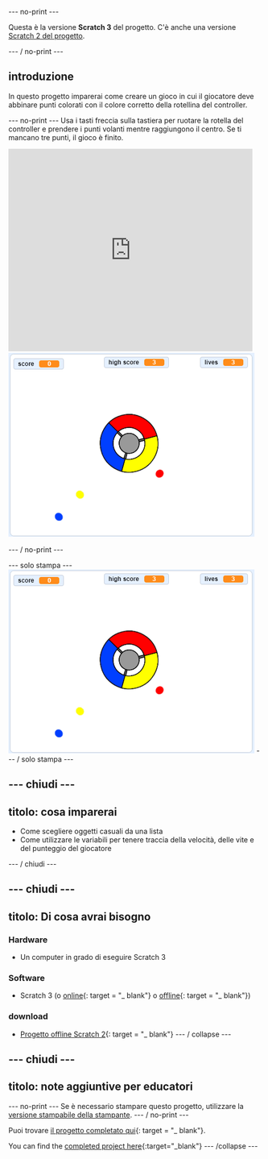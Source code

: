 \--- no-print \---

Questa è la versione **Scratch 3** del progetto. C'è anche una versione [Scratch 2 del progetto](https://projects.raspberrypi.org/en/projects/catch-the-dots-scratch2).

\--- / no-print \---

## introduzione

In questo progetto imparerai come creare un gioco in cui il giocatore deve abbinare punti colorati con il colore corretto della rotellina del controller.

\--- no-print \--- Usa i tasti freccia sulla tastiera per ruotare la rotella del controller e prendere i punti volanti mentre raggiungono il centro. Se ti mancano tre punti, il gioco è finito.

<div class="scratch-preview">
  <iframe allowtransparency="true" width="485" height="402" src="https://scratch.mit.edu/projects/embed/252923761/?autostart=false" frameborder="0" scrolling="no"></iframe>
  <img src="images/dots-final.png">
</div>

\--- / no-print \---

\--- solo stampa \--- ![Dots screenshot](images/dots-final.png) \--- / solo stampa \---

## \--- chiudi \---

## titolo: cosa imparerai

+ Come scegliere oggetti casuali da una lista
+ Come utilizzare le variabili per tenere traccia della velocità, delle vite e del punteggio del giocatore

\--- / chiudi \---

## \--- chiudi \---

## titolo: Di cosa avrai bisogno

### Hardware

+ Un computer in grado di eseguire Scratch 3

### Software

+ Scratch 3 (o [online](http://rpf.io/scratchon){: target = "_ blank"} o [offline](http://rpf.io/scratchoff){: target = "_ blank"})

### download

+ [Progetto offline Scratch 2](http://rpf.io/p/en/catch-the-dots-go){: target = "_ blank"} \--- / collapse \---

## \--- chiudi \---

## titolo: note aggiuntive per educatori

\--- no-print \--- Se è necessario stampare questo progetto, utilizzare la [versione stampabile della stampante](https://projects.raspberrypi.org/en/projects/catch-the-dots/print). \--- / no-print \---

Puoi trovare [il progetto completato qui](http://rpf.io/p/en/catch-the-dots-get){: target = "_ blank"}.

You can find the [completed project here](https://scratch.mit.edu/projects/252923761/#editor){:target="_blank"} \--- /collapse \---